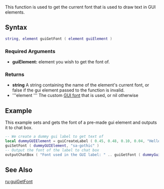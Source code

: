 This function is used to get the current font that is used to draw text in GUI elements.

Syntax
------

``` lua
string, element guiGetFont ( element guiElement )
```

### Required Arguments

-   **guiElement:** element you wish to get the font of.

### Returns

-   **string** A string containing the name of the element's current font, or false if the gui element passed to the function is invalid.
-   '''element ''' The custom [GUI font](/GUI_font.md "wikilink") that is used, or nil otherwise

Example
-------

This example sets and gets the font of a pre-made gui element and outputs it to chat box.

``` lua
-- We create a dummy gui label to get text of
local dummyGUIElement = guiCreateLabel ( 0.45, 0.48, 0.10, 0.04, "Hello world", true )
guiSetFont ( dummyGUIElement, "sa-gothic" )
-- Output the font of the label to chat box
outputChatBox ( "Font used in the GUI label: " .. guiGetFont ( dummyGuiElement ) )
```

See Also
--------

[ru:guiGetFont](/ru:guiGetFont.md "wikilink")

